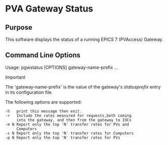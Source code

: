 # PVA Gateway Status

## Purpose

This software displays the status of a running EPICS 7 (PVAccess) Gateway.

## Command Line Options

Usage: pgwstatus [OPTIONS] gateway-name-prefix ...

> [!IMPORTANT]
> The 'gateway-name-prefix' is the value of the gateway's
*statusprefix* entry in its configuration file.

The following options are supported:

	-h   print this message then exit.
	-r   Include the rates measured for requests,both coming
		 into the gateway, and then from the gateway to IOCs
	-m N Report only the top 'N' transfer rates for PVs and
		 Computers
	-c N Report only the top 'N' transfer rates for Computers
	-p N Report only the top 'N' transfer rates for PVs

